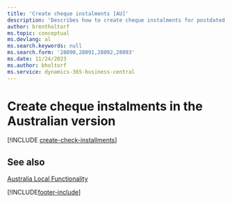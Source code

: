 ```yaml
---
title: 'Create cheque instalments [AU]'
description: 'Describes how to create cheque instalments for postdated cheques, define the number of instalments that a payment is divided into, the percent of interest, and the period in which the cheques are created in the Australian version.'
author: brentholtorf
ms.topic: conceptual
ms.devlang: al
ms.search.keywords: null
ms.search.form: '28090,28091,28092,28093'
ms.date: 11/24/2023
ms.author: bholtorf
ms.service: dynamics-365-business-central
---
```

# Create cheque instalments in the Australian version

[!INCLUDE [create-check-installments](../includes/AUNZ/create-check-installments.md)]

## See also

[Australia Local Functionality](australia-local-functionality.md)


[!INCLUDE[footer-include](../../includes/footer-banner.md)]